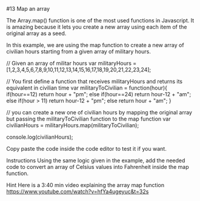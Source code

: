 #13 Map an array

The Array.map() function is one of the most used functions in Javascript. It is amazing because it lets you create a new array using each item of the original array as a seed.

In this example, we are using the map function to create a new array of civilian hours starting from a given array of military hours.

// Given an array of militar hours
var militaryHours = [1,2,3,4,5,6,7,8,9,10,11,12,13,14,15,16,17,18,19,20,21,22,23,24];

// You first define a function that receives militaryHours and returns its equivalent in civilian time
var militaryToCivilian = function(hour){
	if(hour==12) return hour + "pm";
	else if(hour==24) return hour-12 + "am";
	else if(hour > 11) return hour-12 + "pm";
	else return hour + "am";
}

// you can create a new one of civilian hours by mapping the original array but passing the militaryToCivilian function to the map function
var civilianHours = militaryHours.map(militaryToCivilian);

console.log(civilianHours);

Copy paste the code inside the code editor to test it if you want.

Instructions
Using the same logic given in the example, add the needed code to convert an array of Celsius values into Fahrenheit inside the map function.

Hint
Here is a 3:40 min video explaining the array map function
https://www.youtube.com/watch?v=hfYa4ugeyuc&t=32s